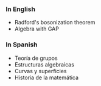 ### In English

* Radford's bosonization theorem
* Algebra with GAP 

### In Spanish

* Teoría de grupos
* Estructuras algebraicas
* Curvas y superficies
* Historia de la matemática


